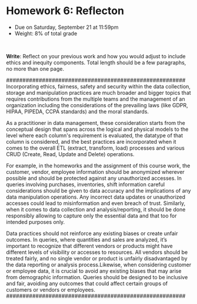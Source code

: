 # Homework 6: Reflecton

- Due on Saturday, September 21 at 11:59pm
- Weight: 8% of total grade

<br>

**Write**: Reflect on your previous work and how you would adjust to include ethics and inequity components. Total length should be a few paragraphs, no more than one page.

#######################################################
Incorporating ethics, fairness, safety and security within the data collection, storage and manipulation practices are much broader and bigger topics that requires contributions from the multiple teams and the management of an organization including the considerations of the prevailing laws (like GDPR, HIPAA, PIPEDA, CCPA standards) and the moral standards.

As a practitioner in data management, these consideration starts from the conceptual design that spans across the logical and physical models to the level where each column's requirement is evaluated, the datatype of that column is considered, and the best practices are incorporated when it comes to the overall ETL (extract, transform, load) processes and various CRUD (Create, Read, Update and Delete) operations.

For example, in the homeworks and the assignment of this course work, the customer, vendor, employee information should be anonymized wherever possible and should be protected against any unauthorized accesses. In queries involving purchases, inventories, shift information careful considerations should be given to data accuracy and the implications of any data manipulation operations. Any incorrect data updates or unauthorized accesses could lead to misinformation and even breach of trust. Similarly, when it comes to data collection and analysis/reporting, it should be done responsibly allowing to capture only the essential data and that too for intended purposes only.

Data practices should not reinforce any existing biases or create unfair outcomes. In queries, where quantities and sales are analyzed, it’s important to recognize that different vendors or products might have different levels of visibility or accesses to resources. All vendors should be treated fairly, and no single vendor or product is unfairly disadvantaged by the data reporting or analysis process.Likewise, when considering customer or employee data, it is crucial to avoid any existing biases that may arise from demographic information. Queries should be designed to be inclusive and fair, avoiding any outcomes that could affect certain groups of customers or vendors or employees.
#######################################################
